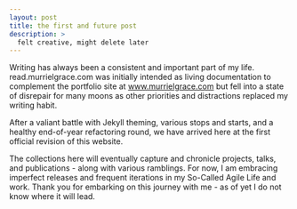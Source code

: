 ```yaml
---
layout: post
title: the first and future post
description: >
  felt creative, might delete later
---
```

Writing has always been a consistent and important part of my life. read.murrielgrace.com was initially intended as living documentation to complement the portfolio site at www.murrielgrace.com but fell into a state of disrepair for many moons as other priorities and distractions replaced my writing habit.

After a valiant battle with Jekyll theming, various stops and starts, and a healthy end-of-year refactoring round, we have arrived here at the first official revision of this website.

The collections here will eventually capture and chronicle projects, talks, and publications - along with various ramblings. For now, I am embracing imperfect releases and frequent iterations in my So-Called Agile Life and work. Thank you for embarking on this journey with me - as of yet I do not know where it will lead.
